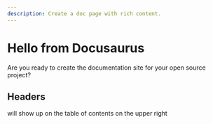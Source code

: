 ```yaml
---
description: Create a doc page with rich content.
---
```


# Hello from Docusaurus

Are you ready to create the documentation site for your open source project?

## Headers

will show up on the table of contents on the upper right